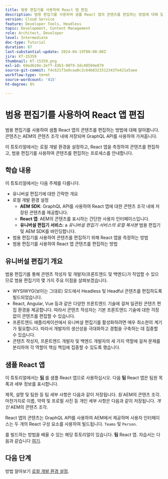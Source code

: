 ```yaml
---
title: 범용 편집기를 사용하여 React 앱 편집
description: 범용 편집기를 사용하여 샘플 React 앱의 콘텐츠를 편집하는 방법에 대해 알아봅니다.
version: Cloud Service
feature: Developer Tools, Headless
topic: Development, Content Management
role: Architect, Developer
level: Intermediate
doc-type: Tutorial
duration: 87
last-substantial-update: 2024-04-19T00:00:00Z
jira: KT-15359
thumbnail: KT-15359.png
exl-id: 69ed610e-2eff-43b3-98f9-3dc40594e879
source-git-commit: f4c621f3a9caa8c2c64b8323312343fe421a5aee
workflow-type: tm+mt
source-wordcount: '415'
ht-degree: 0%

---
```


# 범용 편집기를 사용하여 React 앱 편집

범용 편집기를 사용하여 샘플 React 앱의 콘텐츠를 편집하는 방법에 대해 알아봅니다. 콘텐츠는 AEM의 콘텐츠 조각 내에 저장되며 GraphQL API를 사용하여 가져옵니다.

이 튜토리얼에서는 로컬 개발 환경을 설정하고, React 앱을 측정하여 콘텐츠를 편집하고, 범용 편집기를 사용하여 콘텐츠를 편집하는 프로세스를 안내합니다.

## 학습 내용

이 튜토리얼에서는 다음 주제를 다룹니다.

- 유니버설 편집기에 대한 간략한 개요
- 로컬 개발 환경 설정
   - **AEM SDK**: GraphQL API를 사용하여 React 앱에 대한 콘텐츠 조각 내에 저장된 콘텐츠를 제공합니다.
   - **React 앱**: AEM의 콘텐츠를 표시하는 간단한 사용자 인터페이스입니다.
   - **유니버설 편집기 서비스**: a _유니버설 편집기 서비스의 로컬 복사본_ 범용 편집기 및 AEM SDK를 바인딩합니다.
- 범용 편집기를 사용하여 콘텐츠를 편집하기 위해 React 앱을 측정하는 방법
- 범용 편집기를 사용하여 React 앱 콘텐츠를 편집하는 방법


## 유니버설 편집기 개요

범용 편집기를 통해 콘텐츠 작성자 및 개발자(프론트엔드 및 백엔드)가 작업할 수 있으므로 범용 편집기의 몇 가지 주요 이점을 살펴보겠습니다.

- WYSIWYG(보이는 그대로) 모드에서 Headless 및 Headful 콘텐츠를 편집하도록 빌드되었습니다.
- React, Angular, Vue 등과 같은 다양한 프론트엔드 기술에 걸쳐 일관된 콘텐츠 편집 환경을 제공합니다. 따라서 콘텐츠 작성자는 기본 프론트엔드 기술에 대한 걱정 없이 콘텐츠를 편집할 수 있습니다.
- 프론트엔드 애플리케이션에서 유니버설 편집기를 활성화하려면 매우 최소한의 계기가 필요합니다. 따라서 개발자의 생산성을 극대화하고 경험을 구축하는 데 집중할 수 있습니다.
- 콘텐츠 작성자, 프론트엔드 개발자 및 백엔드 개발자의 세 가지 역할에 걸쳐 문제를 분리하여 각 역할이 핵심 책임에 집중할 수 있도록 했습니다.


## 샘플 React 앱

이 튜토리얼에서는 [**팀**](https://github.com/adobe/aem-guides-wknd-graphql/tree/main/basic-tutorial#react-app---basic-tutorial---teampersons) 를 샘플 React 앱으로 사용하십시오. 다음 **팀** React 앱은 팀원 목록과 세부 정보를 표시합니다.

제목, 설명 및 팀원 등 팀 세부 사항은 다음과 같이 저장됩니다. _팀_ AEM의 콘텐츠 조각. 마찬가지로 이름, 약력 및 프로필 사진 등 개인 세부 사항은 다음과 같이 저장됩니다. _개인_ AEM의 콘텐츠 조각.

React 앱의 콘텐츠는 GraphQL API를 사용하여 AEM에서 제공하며 사용자 인터페이스는 두 개의 React 구성 요소를 사용하여 빌드됩니다. `Teams` 및 `Person`.

를 빌드하는 방법을 배울 수 있는 해당 튜토리얼이 있습니다. **팀** React 앱. 자습서는 다음과 같습니다 [여기](https://experienceleague.adobe.com/en/docs/experience-manager-learn/getting-started-with-aem-headless/graphql/multi-step/overview).

## 다음 단계

방법 알아보기 [로컬 개발 환경 설정](./local-development-setup.md).

